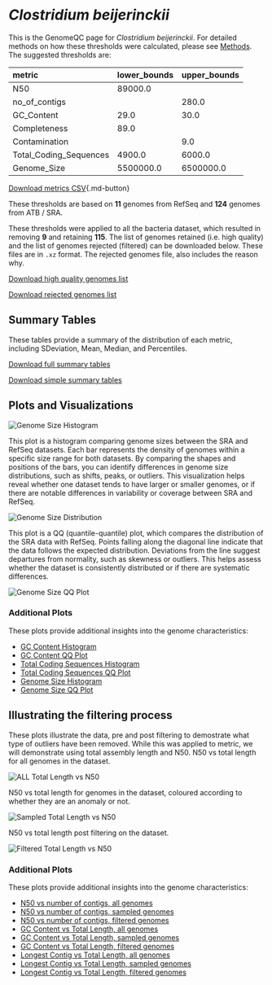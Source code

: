 # *Clostridium beijerinckii*

This is the GenomeQC page for *Clostridium beijerinckii*. For detailed methods on how these thresholds were calculated, please see [Methods](../../methods.md).
The suggested thresholds are: 

| metric                 | lower_bounds   | upper_bounds   |
|:-----------------------|:---------------|:---------------|
| N50                    | 89000.0        |                |
| no_of_contigs          |                | 280.0          |
| GC_Content             | 29.0           | 30.0           |
| Completeness           | 89.0           |                |
| Contamination          |                | 9.0            |
| Total_Coding_Sequences | 4900.0         | 6000.0         |
| Genome_Size            | 5500000.0      | 6500000.0      |

[Download metrics CSV](Clostridium_beijerinckii_metrics.csv){.md-button}


These thresholds are based on **11** genomes from RefSeq and **124** genomes from ATB / SRA.

These thresholds were applied to all the bacteria dataset, which resulted in removing **9** and retaining **115**.
The list of genomes retained (i.e. high quality) and the list of genomes rejected (filtered) can be downloaded below. These files are in `.xz` format. The rejected genomes file, also includes the reason why.

[Download high quality genomes list](Clostridium_beijerinckii_high_quality_genomes.csv.xz)


[Download rejected genomes list](Clostridium_beijerinckii_filtered_out_genomes.csv.xz)



## Summary Tables
These tables provide a summary of the distribution of each metric, including SDeviation, Mean, Median, and Percentiles.

[Download full summary tables](summary.csv)

[Download simple summary tables](selected_summary.csv)

## Plots and Visualizations

![Genome Size Histogram](Genome_Size_refseq_histogram_kde.png)

This plot is a histogram comparing genome sizes between the SRA and RefSeq datasets. Each bar represents the density of genomes within a specific size range for both datasets. By comparing the shapes and positions of the bars, you can identify differences in genome size distributions, such as shifts, peaks, or outliers. This visualization helps reveal whether one dataset tends to have larger or smaller genomes, or if there are notable differences in variability or coverage between SRA and RefSeq.

![Genome Size Distribution](Genome_Size_refseq_histogram_kde.png)

This plot is a QQ (quantile-quantile) plot, which compares the distribution of the SRA data with RefSeq. Points falling along the diagonal line indicate that the data follows the expected distribution. Deviations from the line suggest departures from normality, such as skewness or outliers. This helps assess whether the dataset is consistently distributed or if there are systematic differences.

![Genome Size QQ Plot](Genome_Size_refseq_qqplot.png)

### Additional Plots

These plots provide additional insights into the genome characteristics:

- [GC Content Histogram](GC_Content_refseq_histogram_kde.png)
- [GC Content QQ Plot](GC_Content_refseq_qqplot.png)
- [Total Coding Sequences Histogram](Total_Coding_Sequences_refseq_histogram_kde.png)
- [Total Coding Sequences QQ Plot](Total_Coding_Sequences_refseq_qqplot.png)
- [Genome Size Histogram](Genome_Size_refseq_histogram_kde.png)
- [Genome Size QQ Plot](Genome_Size_refseq_qqplot.png)
## Illustrating the filtering process
These plots illustrate the data, pre and post filtering to demostrate what type of outliers have been removed. While this was applied to metric, we will demonstrate using total assembly length and N50.
N50 vs total length for all genomes in the dataset.

![ALL Total Length vs N50](Clostridium_beijerinckii_all_total_length_N50.png)

N50 vs total length for genomes in the dataset, coloured according to whether they are an anomaly or not.

![Sampled Total Length vs N50](Clostridium_beijerinckii_sample_total_length_N50.png)

N50 vs total length post filtering on the dataset.

![Filtered Total Length vs N50](Clostridium_beijerinckii_filt_total_length_N50.png)

### Additional Plots

These plots provide additional insights into the genome characteristics:

- [N50 vs number of contigs, all genomes](Clostridium_beijerinckii_all_N50_number.png)
- [N50 vs number of contigs, sampled genomes](Clostridium_beijerinckii_sample_N50_number.png)
- [N50 vs number of contigs, filtered genomes](Clostridium_beijerinckii_filt_N50_number.png)
- [GC Content vs Total Length, all genomes](Clostridium_beijerinckii_all_total_length_GC_Content.png)
- [GC Content vs Total Length, sampled genomes](Clostridium_beijerinckii_sample_total_length_GC_Content.png)
- [GC Content vs Total Length, filtered genomes](Clostridium_beijerinckii_filt_total_length_GC_Content.png)
- [Longest Contig vs Total Length, all genomes](Clostridium_beijerinckii_all_total_length_longest.png)
- [Longest Contig vs Total Length, sampled genomes](Clostridium_beijerinckii_sample_total_length_longest.png)
- [Longest Contig vs Total Length, filtered genomes](Clostridium_beijerinckii_filt_total_length_longest.png)
